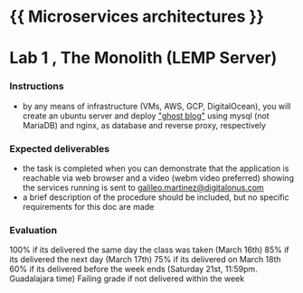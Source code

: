 # {{ Microservices architectures }}
# Lab 1 , The Monolith (LEMP Server)

### Instructions
- by any means of infrastructure (VMs, AWS, GCP, DigitalOcean), you will create an ubuntu server and deploy ["ghost blog"](https://www.linuxbabe.com/ubuntu/install-ghost-blog-ubuntu) using mysql (not MariaDB) and nginx, as database and reverse proxy, respectively



### Expected deliverables
- the task is completed when you can demonstrate that the application is reachable via web browser and a video (webm video preferred) showing the services running is sent to galileo.martinez@digitalonus.com
- a brief description of the procedure should be included, but no specific requirements for this doc are made



### Evaluation

100% if its delivered the same day the class was taken (March 16th)
85% if its delivered the next day (March 17th)
75% if its delivered on March 18th
60% if its delivered before the week ends (Saturday 21st, 11:59pm. Guadalajara time)
Failing grade if not delivered within the week
